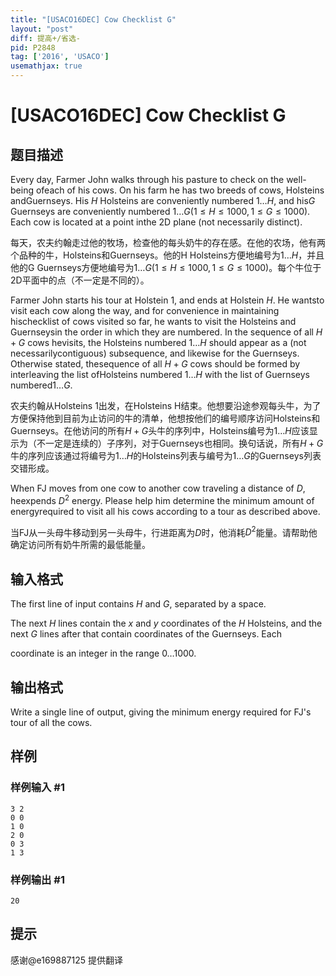 ```yaml
---
title: "[USACO16DEC] Cow Checklist G"
layout: "post"
diff: 提高+/省选-
pid: P2848
tag: ['2016', 'USACO']
usemathjax: true
---
```


# [USACO16DEC] Cow Checklist G
## 题目描述

Every day, Farmer John walks through his pasture to check on the well-being ofeach of his cows.   On his farm he has two breeds of cows, Holsteins andGuernseys.  His $H$ Holsteins are conveniently numbered $1 \ldots H$, and his$G$ Guernseys are conveniently numbered $1 \ldots G$($1 \leq H \leq 1000, 1 \leq G \leq 1000$).  Each cow is located at a point inthe 2D plane (not necessarily distinct).

每天，农夫约翰走过他的牧场，检查他的每头奶牛的存在感。在他的农场，他有两个品种的牛，Holsteins和Guernseys。他的H Holsteins方便地编号为$1 \ldots H$，并且他的G Guernseys方便地编号为$1 \ldots G$($1 \leq H \leq 1000, 1 \leq G \leq 1000$)。每个牛位于2D平面中的点（不一定是不同的）。

Farmer John starts his tour at Holstein 1, and ends at Holstein $H$.  He wantsto visit each cow along the way, and for convenience in maintaining hischecklist of cows visited so far, he wants to visit the Holsteins and Guernseysin the order in which they are numbered.  In the sequence of all $H+G$ cows hevisits, the Holsteins numbered $1 \ldots H$ should appear as a (not necessarilycontiguous) subsequence, and likewise for the Guernseys. Otherwise stated, thesequence of all $H+G$ cows should be formed by  interleaving the list ofHolsteins numbered $1 \ldots H$ with the list of Guernseys numbered$1 \ldots G$.

农夫约翰从Holsteins 1出发，在Holsteins H结束。他想要沿途参观每头牛，为了方便保持他到目前为止访问的牛的清单，他想按他们的编号顺序访问Holsteins和Guernseys。在他访问的所有$H+G$头牛的序列中，Holsteins编号为$1 \ldots H$应该显示为（不一定是连续的）子序列，对于Guernseys也相同。换句话说，所有$H+G$牛的序列应该通过将编号为$1 \ldots H$的Holsteins列表与编号为$1 \ldots G$的Guernseys列表交错形成。

When FJ moves from one cow to another cow traveling a distance of $D$, heexpends $D^2$ energy.  Please help him determine the minimum amount of energyrequired to visit all his cows according to a tour as described above.

当FJ从一头母牛移动到另一头母牛，行进距离为$D$时，他消耗$D^2$能量。请帮助他确定访问所有奶牛所需的最低能量。

## 输入格式

The first line of input contains $H$ and $G$, separated by a space.


The next $H$ lines contain the $x$ and $y$ coordinates of the $H$ Holsteins, and the next $G$ lines after that contain coordinates of the Guernseys.  Each

coordinate is an integer in the range $0 \ldots 1000$.

## 输出格式

Write a single line of output, giving the minimum energy required for FJ's tour of all the cows.

## 样例

### 样例输入 #1
```
3 2
0 0
1 0
2 0
0 3
1 3
```
### 样例输出 #1
```
20
```
## 提示

感谢@e169887125 提供翻译

